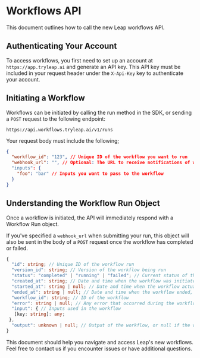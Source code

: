 # Workflows API

This document outlines how to call the new Leap workflows API.

## Authenticating Your Account

To access workflows, you first need to set up an account at `https://app.tryleap.ai` and generate an API key. This API key must be included in your request header under the `X-Api-Key` key to authenticate your account.

## Initiating a Workflow

Workflows can be initiated by calling the run method in the SDK, or sending a `POST` request to the following endpoint:

```text copy
https://api.workflows.tryleap.ai/v1/runs
```

Your request body must include the following;

```json copy
{
  "workflow_id": "123", // Unique ID of the workflow you want to run
  "webhook_url": "", // Optional: The URL to receive notifications of workflow completion or failure
  "inputs": {
    "foo": "bar" // Inputs you want to pass to the workflow
  }
}
```

## Understanding the Workflow Run Object

Once a workflow is initiated, the API will immediately respond with a Workflow Run object.

If you've specified a `webhook_url` when submitting your run, this object will also be sent in the body of a `POST` request once the workflow has completed or failed.

```typescript copy
{
  "id": string; // Unique ID of the workflow run
  "version_id": string; // Version of the workflow being run
  "status": "completed" | "running" | "failed"; // Current status of the workflow
  "created_at": string; // Date and time when the workflow was initiated
  "started_at": string | null; // Date and time when the workflow actually started, if applicable
  "ended_at": string | null; // Date and time when the workflow ended, if applicable
  "workflow_id": string; // ID of the workflow
  "error": string | null; // Any error that occurred during the workflow, or null if the workflow completed successfully
  "input": { // Inputs used in the workflow
   [key: string]: any;
 },
  "output": unknown | null; // Output of the workflow, or null if the workflow failed
}
```

This document should help you navigate and access Leap's new workflows. Feel free to contact us if you encounter issues or have additional questions.